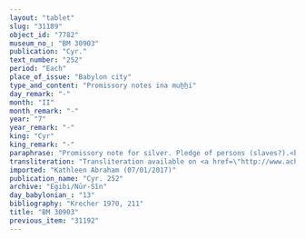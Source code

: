 ```yaml
---
layout: "tablet"
slug: "31189"
object_id: "7782"
museum_no_: "BM 30903"
publication: "Cyr."
text_number: "252"
period: "Each"
place_of_issue: "Babylon city"
type_and_content: "Promissory notes ina muẖẖi"
day_remark: "-"
month: "II"
month_remark: "-"
year: "7"
year_remark: "-"
king: "Cyr"
king_remark: "-"
paraphrase: "Promissory note for silver. Pledge of persons (slaves?).<br /> <strong>B</strong> owes 1 mina and 10 shekels of silver to <strong>A</strong>, to be paid without interest (<em>qaqqadu</em>) on the 1<sup>st</sup> of Simān (III), i.e. in another 17 days. The payment is secured by the pledge of two women (most likely slaves): <strong><sup>f</sup>C<sub>1</sub></strong> and <strong><sup>f</sup>C<sub>2</sub></strong>, her daughter. No other creditor shall exercise any rights over the pledged persons until <strong>A</strong> has received the full repayment of his debt. Witnesses.<br /> &nbsp;<br /> <strong>A </strong>= Itti-Marduk-balāṭu/Nab&ucirc;-ahhē-iddin//Egibi; <strong>B </strong>= Iqī&scaron;a/Egibi (sic!)//Rē&#39;i-sis&ecirc;; <strong><sup>f</sup>C<sub>1 </sub></strong>= <sup>f</sup>Nanāya-kilīlu-uṣur (slave?! of <strong>B</strong>); <strong><sup>f</sup>C<sub>2 </sub></strong>= <sup>f</sup>Tabluṭu, daughter of <strong><sup>f</sup>C<sub>1</sub></strong>."
transliteration: "Transliteration available on <a href=\"http://www.achemenet.com/fr/item/?/sources-textuelles/textes-par-langues-et-ecritures/babylonien/archives-egibi/1670844\" target=\"_blank\">Achemenet</a>"
imported: "Kathleen Abraham (07/01/2017)"
publication_name: "Cyr. 252"
archive: "Egibi/Nūr-Sîn"
day_babylonian_: "13"
bibliography: "Krecher 1970, 211"
title: "BM 30903"
previous_item: "31192"
---
```

